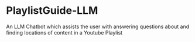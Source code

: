 # PlaylistGuide-LLM
An LLM Chatbot which assists the user with answering questions about and finding locations of content in a Youtube Playlist
